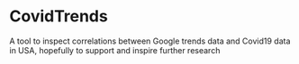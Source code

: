 # CovidTrends
A tool to inspect correlations between Google trends data and Covid19 data in USA, hopefully to support and inspire further research
